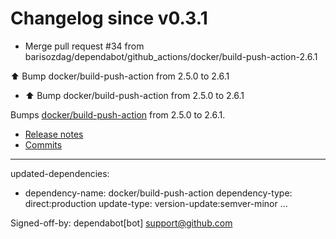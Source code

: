 # Changelog since v0.3.1
- Merge pull request #34 from barisozdag/dependabot/github_actions/docker/build-push-action-2.6.1

⬆️ Bump docker/build-push-action from 2.5.0 to 2.6.1 
- ⬆ Bump docker/build-push-action from 2.5.0 to 2.6.1

Bumps [docker/build-push-action](https://github.com/docker/build-push-action) from 2.5.0 to 2.6.1.
- [Release notes](https://github.com/docker/build-push-action/releases)
- [Commits](https://github.com/docker/build-push-action/compare/v2.5.0...v2.6.1)

---
updated-dependencies:
- dependency-name: docker/build-push-action
  dependency-type: direct:production
  update-type: version-update:semver-minor
...

Signed-off-by: dependabot[bot] <support@github.com> 

